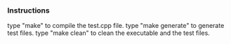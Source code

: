 ### Instructions
type "make" to compile the test.cpp file.
type "make generate" to generate test files.
type "make clean" to clean the executable and the test files.